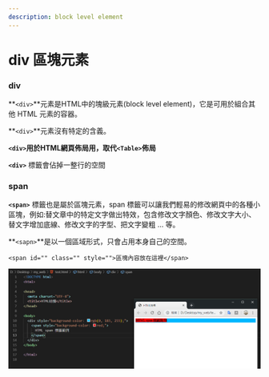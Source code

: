 ```yaml
---
description: block level element
---
```


# div 區塊元素

### div

**`<div>`**元素是HTML中的塊級元素\(block level element\)，它是可用於組合其他 HTML 元素的容器。

 **`<div>`**元素沒有特定的含義。

**`<div>`用於HTML網頁佈局用，取代`<Table>`佈局**

**`<div>`** 標籤會佔掉一整行的空間

### span

**`<span>`** 標籤也是屬於區塊元素，span 標籤可以讓我們輕易的修改網頁中的各種小區塊，例如:替文章中的特定文字做出特效，包含修改文字顏色、修改文字大小、替文字增加底線、修改文字的字型、把文字變粗 ... 等。

**`<sapn>`**是以一個區域形式，只會占用本身自己的空間。

```text
<span id="" class="" style="">區塊內容放在這裡</span>
```

![](../.gitbook/assets/image%20%2863%29.png)

